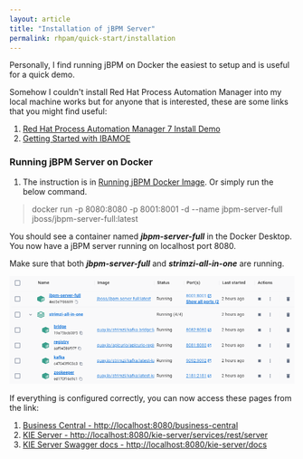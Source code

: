 ```yaml
---
layout: article
title: "Installation of jBPM Server"
permalink: rhpam/quick-start/installation
---
```


Personally, I find running jBPM on Docker the easiest to setup and is useful for a quick demo.

Somehow I couldn't install Red Hat Process Automation Manager into my local machine works but for anyone that is interested, these are some links that you might find useful:

1. [Red Hat Process Automation Manager 7 Install Demo](https://github.com/jbossdemocentral/rhpam7-install-demo)
2. [Getting Started with IBAMOE](https://timwuthenow.github.io/guided_exercises/04_order_management/01_try-order-management-app/#pre-requisites)

### Running jBPM Server on Docker

1. The instruction is in [Running jBPM Docker Image](https://www.jbpm.org/learn/gettingStartedUsingDocker.html). Or simply run the below command.

> docker run -p 8080:8080 -p 8001:8001 -d --name jbpm-server-full jboss/jbpm-server-full:latest

You should see a container named **_jbpm-server-full_** in the Docker Desktop. You now have a jBPM server running on localhost port 8080.

Make sure that both **_jbpm-server-full_** and **_strimzi-all-in-one_** are running.

![docker-desktop](../assets/images/environment/docker-desktop.png)

If everything is configured correctly, you can now access these pages from the link:

1. [Business Central - http://localhost:8080/business-central](http://localhost:8080/business-central)
2. [KIE Server - http://localhost:8080/kie-server/services/rest/server](http://localhost:8080/kie-server/services/rest/server)
3. [KIE Server Swagger docs - http://localhost:8080/kie-server/docs](http://localhost:8080/kie-server/docs)
